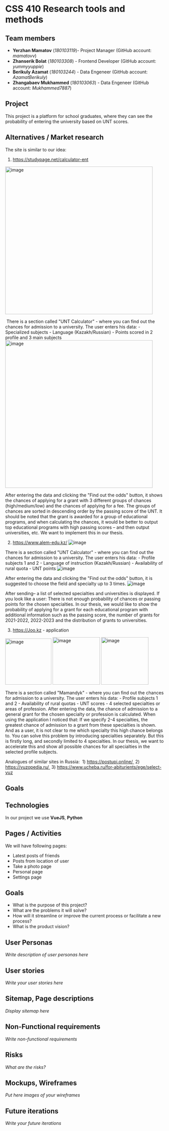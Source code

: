 # CSS 410 Research tools and methods
## Team members
+ **Yerzhan Mamatov** (*180103119*)- Project Manager (GitHub account: *mamatovv*)
+ **Zhanserik Bolat** (*180103308*) - Frontend Developer (GitHub account: *yummyyuppie*)
+ **Berikuly Azamat** (*180103244*) - Data Engeneer (GitHub account: *AzamatBerikuly*)
+ **Zhangabaev Mukhammed** (*180103063*) - Data Engeneer (GitHub account: *Mukhammed7887*)

## Project
This project is a platform for school graduates, where they can see the probability of entering the university based on UNT scores. 

## Alternatives / Market research
The site is similar to our idea:
1) https://studypage.net/calculator-ent
<img width="467" alt="image" src="https://user-images.githubusercontent.com/44193714/157761481-c674c499-db94-4094-889e-af6ebaaaeb59.png">

 There is a section called "UNT Calculator" - where you can find out the chances for admission to a university. The user enters his data: - Specialized subjects - Language (Kazakh/Russian) - Points scored in 2 profile and 3 main subjects   
 <img width="467" alt="image" src="https://user-images.githubusercontent.com/44193714/157761577-08680903-b0fe-4836-be0c-426742c547c9.png">

 
 
 After entering the data and clicking the "Find out the odds" button, it shows the chances of applying for a grant with 3 different groups of chances (high/medium/low) and the chances of applying for a fee. The groups of chances are sorted in descending order by the passing score of the UNT.
It should be noted that the grant is awarded for a group of educational programs, and when calculating the chances, it would be better to output top educational programs with high passing scores – and then output universities, etc. We want to implement this in our thesis.

2) https://www.alem-edu.kz/
![image](https://user-images.githubusercontent.com/44193714/157761612-ab26aebd-cf27-4934-80e6-fdb45fe6ef75.png)


There is a section called "UNT Calculator" - where you can find out the chances for admission to a university.
The user enters his data: - Profile subjects 1 and 2 - Language of instruction (Kazakh/Russian) - Availability of rural quota - UNT points
![image](https://user-images.githubusercontent.com/44193714/157761671-02b78371-9ac1-462f-8dc4-498313e79e08.png)


After entering the data and clicking the "Find out the odds" button, it is suggested to choose the field and specialty up to 3 times. 
![image](https://user-images.githubusercontent.com/44193714/157761701-a5476ef7-eff4-4abe-ba99-798a5494a2a6.png)


After sending– a list of selected specialties and universities is displayed. If you look like a user: There is not enough probability of chances or passing points for the chosen specialties. In our thesis, we would like to show the probability of applying for a grant for each educational program with additional information such as the passing score, the number of grants for 2021-2022, 2022-2023 and the distribution of grants to universities.

3) https://Joo.kz - application
<img width="146" alt="image" src="https://user-images.githubusercontent.com/44193714/157813390-aa1589ae-2e9e-4627-ae39-c6c91549e55a.png">

<img width="150" alt="image" src="https://user-images.githubusercontent.com/44193714/157761718-4e2a0774-5178-4e54-8a54-f99784481034.png">
<img width="150" alt="image" src="https://user-images.githubusercontent.com/44193714/157813411-62c4260f-de58-4962-802d-334bf9ad5034.png">


There is a section called "Mamandyk" - where you can find out the chances for admission to a university. The user enters his data: - Profile subjects 1 and 2 - Availability of rural quotas - UNT scores - 4 selected specialties or areas of profession.
After entering the data, the chance of admission to a general grant for the chosen specialty or profession is calculated. When using the application I noticed that: If we specify 2-4 specialties, the greatest chance of admission to a grant from these specialties is shown. And as a user, it is not clear to me which specialty this high chance belongs to. You can solve this problem by introducing specialties separately. But this is firstly long, and secondly limited to 4 specialties. In our thesis, we want to accelerate this and show all possible chances for all specialties in the selected profile subjects.
  
  
 Analogues of similar sites in Russia:  1) https://postupi.online/  2) https://vuzopedia.ru/  3) https://www.ucheba.ru/for-abiturients/ege/select-vuz
 


## Goals

## Technologies
In our project we use **VueJS**, **Python**

## Pages / Activities 
We will have following pages:
- Latest posts of friends
- Posts from location of user
- Take a photo page
- Personal page
- Settings page

## Goals
* What is the purpose of this project?
* What are the problems it will solve?
* How will it streamline or improve the current process or facilitate a new process?
* What is the product vision?

## User Personas
*Write description of user personas here*  

## User stories

*Write your user stories here*

## Sitemap, Page descriptions

*Display sitemap here*

## Non-Functional requirements
*Write non-functional requirements*

## Risks
*What are the risks?*

## Mockups, Wireframes
*Put here images of your wireframes*

## Future iterations
*Write your future iterations*
